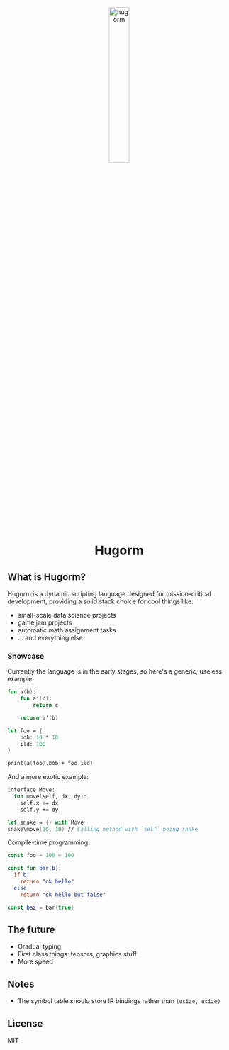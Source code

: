 <div align="center">
  <img width="30%" height="30%" src="https://i.ibb.co/gStcJrc/hugorm.png" alt="hugorm" border="0"/>
</div>
<h1 align="center">Hugorm</h1>

## What is Hugorm?

Hugorm is a dynamic scripting language designed for mission-critical development, providing a solid stack choice for cool things like:

- small-scale data science projects
- game jam projects
- automatic math assignment tasks
- ... and everything else

### Showcase

Currently the language is in the early stages, so here's a generic, useless example:

```fs
fun a(b):
    fun a'(c):
        return c

    return a'(b)

let foo = {
    bob: 10 * 10
    ild: 100
}

print(a(foo).bob + foo.ild)
```

And a more exotic example:

```fs
interface Move:
  fun move(self, dx, dy):
    self.x += dx
    self.y += dy

let snake = {} with Move
snake\move(10, 10) // Calling method with `self` being snake
```

Compile-time programming:

```kotlin
const foo = 100 + 100

const fun bar(b):
  if b:
    return "ok hello"
  else:
    return "ok hello but false"

const baz = bar(true)
```


## The future

- Gradual typing
- First class things: tensors, graphics stuff
- More speed

## Notes

- The symbol table should store IR bindings rather than `(usize, usize)`

## License

MIT
